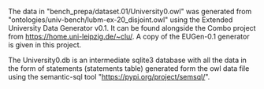 The data in "bench_prepa/dataset.01/University0.owl" was generated from "ontologies/univ-bench/lubm-ex-20_disjoint.owl" using the Extended University Data Generator v0.1. It can be found alongside the Combo project from https://home.uni-leipzig.de/~clu/.
A copy of the EUGen-0.1 generator is given in this project.

The University0.db is an intermediate sqlite3 database with all the data in the form of statements (statements table) generated form the owl data file using the semantic-sql tool "https://pypi.org/project/semsql/". 

